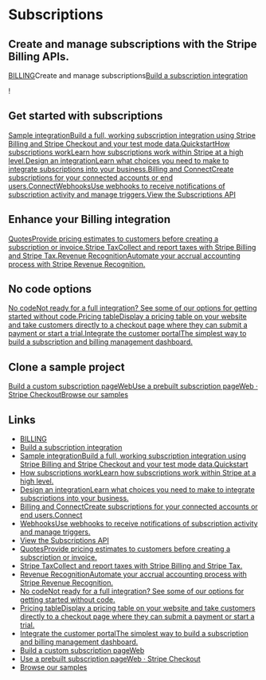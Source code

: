 # Subscriptions

## Create and manage subscriptions with the Stripe Billing APIs.

[BILLING](https://docs.stripe.com/billing)Create and manage subscriptions[Build
a subscription
integration](https://docs.stripe.com/billing/subscriptions/build-subscriptions)

!

## Get started with subscriptions

[Sample integrationBuild a full, working subscription integration using Stripe
Billing and Stripe Checkout and your test mode
data.Quickstart](https://docs.stripe.com/billing/quickstart)[How subscriptions
workLearn how subscriptions work within Stripe at a high
level.](https://docs.stripe.com/billing/subscriptions/overview)[Design an
integrationLearn what choices you need to make to integrate subscriptions into
your
business.](https://docs.stripe.com/billing/subscriptions/designing-integration)[Billing
and ConnectCreate subscriptions for your connected accounts or end
users.Connect](https://docs.stripe.com/connect/subscriptions)[WebhooksUse
webhooks to receive notifications of subscription activity and manage
triggers.](https://docs.stripe.com/billing/subscriptions/webhooks)[View the
Subscriptions API](https://docs.stripe.com/docs/api/subscriptions)
## Enhance your Billing integration

[QuotesProvide pricing estimates to customers before creating a subscription or
invoice.](https://docs.stripe.com/quotes)[Stripe TaxCollect and report taxes
with Stripe Billing and Stripe
Tax.](https://docs.stripe.com/billing/taxes)[Revenue RecognitionAutomate your
accrual accounting process with Stripe Revenue
Recognition.](https://docs.stripe.com/revenue-recognition)
## No code options

[No codeNot ready for a full integration? See some of our options for getting
started without code.](https://docs.stripe.com/no-code)[Pricing tableDisplay a
pricing table on your website and take customers directly to a checkout page
where they can submit a payment or start a
trial.](https://docs.stripe.com/payments/checkout/pricing-table)[Integrate the
customer portalThe simplest way to build a subscription and billing management
dashboard.](https://docs.stripe.com/customer-management)
## Clone a sample project

[Build a custom subscription
pageWeb](https://github.com/stripe-samples/subscription-use-cases)[Use a
prebuilt subscription pageWeb · Stripe
Checkout](https://github.com/stripe-samples/checkout-single-subscription)[Browse
our samples](https://docs.stripe.com/samples)

## Links

- [BILLING](https://docs.stripe.com/billing)
- [Build a subscription
integration](https://docs.stripe.com/billing/subscriptions/build-subscriptions)
- [Sample integrationBuild a full, working subscription integration using Stripe
Billing and Stripe Checkout and your test mode
data.Quickstart](https://docs.stripe.com/billing/quickstart)
- [How subscriptions workLearn how subscriptions work within Stripe at a high
level.](https://docs.stripe.com/billing/subscriptions/overview)
- [Design an integrationLearn what choices you need to make to integrate
subscriptions into your
business.](https://docs.stripe.com/billing/subscriptions/designing-integration)
- [Billing and ConnectCreate subscriptions for your connected accounts or end
users.Connect](https://docs.stripe.com/connect/subscriptions)
- [WebhooksUse webhooks to receive notifications of subscription activity and
manage triggers.](https://docs.stripe.com/billing/subscriptions/webhooks)
- [View the Subscriptions API](https://docs.stripe.com/docs/api/subscriptions)
- [QuotesProvide pricing estimates to customers before creating a subscription
or invoice.](https://docs.stripe.com/quotes)
- [Stripe TaxCollect and report taxes with Stripe Billing and Stripe
Tax.](https://docs.stripe.com/billing/taxes)
- [Revenue RecognitionAutomate your accrual accounting process with Stripe
Revenue Recognition.](https://docs.stripe.com/revenue-recognition)
- [No codeNot ready for a full integration? See some of our options for getting
started without code.](https://docs.stripe.com/no-code)
- [Pricing tableDisplay a pricing table on your website and take customers
directly to a checkout page where they can submit a payment or start a
trial.](https://docs.stripe.com/payments/checkout/pricing-table)
- [Integrate the customer portalThe simplest way to build a subscription and
billing management dashboard.](https://docs.stripe.com/customer-management)
- [Build a custom subscription
pageWeb](https://github.com/stripe-samples/subscription-use-cases)
- [Use a prebuilt subscription pageWeb · Stripe
Checkout](https://github.com/stripe-samples/checkout-single-subscription)
- [Browse our samples](https://docs.stripe.com/samples)